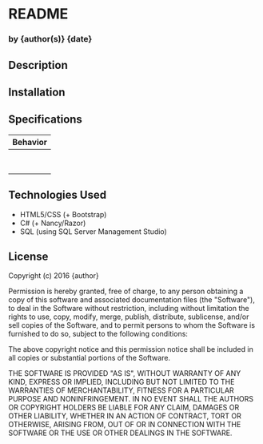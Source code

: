 

# README

### by {author(s)} {date}

## Description

## Installation


## Specifications

| Behavior                                                                           |
|------------------------------------------------------------------------------------|
|                                                                                    |
|                                                                                    |
|                                                                                    |
|                                                                                    |
|                                                                                    |
|                                                                                    |
|                                                                                    |
|                                                                                    |

## Technologies Used
* HTML5/CSS (+ Bootstrap)
* C# (+ Nancy/Razor)
* SQL (using SQL Server Management Studio)

## License
Copyright (c) 2016 {author}

Permission is hereby granted, free of charge, to any person obtaining a copy of this software and associated documentation files (the "Software"), to deal in the Software without restriction, including without limitation the rights to use, copy, modify, merge, publish, distribute, sublicense, and/or sell copies of the Software, and to permit persons to whom the Software is furnished to do so, subject to the following conditions:

The above copyright notice and this permission notice shall be included in all copies or substantial portions of the Software.

THE SOFTWARE IS PROVIDED "AS IS", WITHOUT WARRANTY OF ANY KIND, EXPRESS OR IMPLIED, INCLUDING BUT NOT LIMITED TO THE WARRANTIES OF MERCHANTABILITY, FITNESS FOR A PARTICULAR PURPOSE AND NONINFRINGEMENT. IN NO EVENT SHALL THE AUTHORS OR COPYRIGHT HOLDERS BE LIABLE FOR ANY CLAIM, DAMAGES OR OTHER LIABILITY, WHETHER IN AN ACTION OF CONTRACT, TORT OR OTHERWISE, ARISING FROM, OUT OF OR IN CONNECTION WITH THE SOFTWARE OR THE USE OR OTHER DEALINGS IN THE SOFTWARE.
